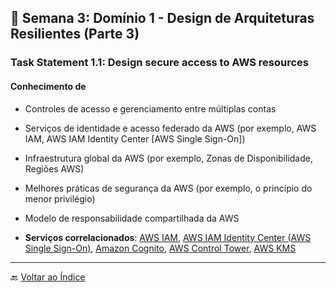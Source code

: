 ## 📅 Semana 3: Domínio 1 - Design de Arquiteturas Resilientes (Parte 3)

### Task Statement 1.1: Design secure access to AWS resources

#### Conhecimento de

- Controles de acesso e gerenciamento entre múltiplas contas

- Serviços de identidade e acesso federado da AWS (por exemplo, AWS IAM, AWS IAM Identity Center [AWS Single Sign-On])

- Infraestrutura global da AWS (por exemplo, Zonas de Disponibilidade, Regiões AWS)

- Melhores práticas de segurança da AWS (por exemplo, o princípio do menor privilégio)

- Modelo de responsabilidade compartilhada da AWS

- **Serviços correlacionados**: [AWS IAM](https://docs.aws.amazon.com/iam/index.html), [AWS IAM Identity Center (AWS Single Sign-On)](https://docs.aws.amazon.com/singlesignon/index.html), [Amazon Cognito](https://docs.aws.amazon.com/cognito/index.html), [AWS Control Tower](https://docs.aws.amazon.com/controltower/index.html), [AWS KMS](https://docs.aws.amazon.com/kms/index.html)



---

🔙 [Voltar ao Índice](../../../index.md)
